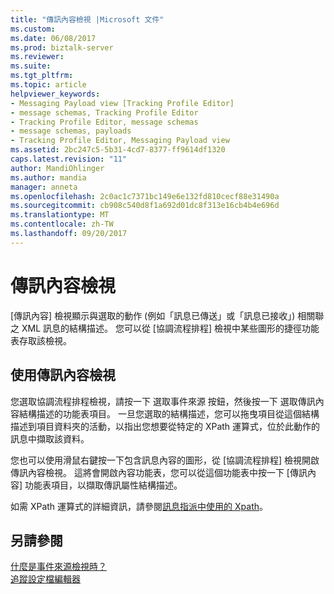 ```yaml
---
title: "傳訊內容檢視 |Microsoft 文件"
ms.custom: 
ms.date: 06/08/2017
ms.prod: biztalk-server
ms.reviewer: 
ms.suite: 
ms.tgt_pltfrm: 
ms.topic: article
helpviewer_keywords:
- Messaging Payload view [Tracking Profile Editor]
- message schemas, Tracking Profile Editor
- Tracking Profile Editor, message schemas
- message schemas, payloads
- Tracking Profile Editor, Messaging Payload view
ms.assetid: 2bc247c5-5b31-4cd7-8377-ff9614df1320
caps.latest.revision: "11"
author: MandiOhlinger
ms.author: mandia
manager: anneta
ms.openlocfilehash: 2c0ac1c7371bc149e6e132fd810cecf88e31490a
ms.sourcegitcommit: cb908c540d8f1a692d01dc8f313e16cb4b4e696d
ms.translationtype: MT
ms.contentlocale: zh-TW
ms.lasthandoff: 09/20/2017
---
```

# <a name="messaging-payload-view"></a>傳訊內容檢視
[傳訊內容] 檢視顯示與選取的動作 (例如「訊息已傳送」或「訊息已接收」) 相關聯之 XML 訊息的結構描述。 您可以從 [協調流程排程] 檢視中某些圖形的捷徑功能表存取該檢視。  
  
## <a name="working-with-the-messaging-payload-view"></a>使用傳訊內容檢視  
 您選取協調流程排程檢視，請按一下 選取事件來源 按鈕，然後按一下 選取傳訊內容結構描述的功能表項目。 一旦您選取的結構描述，您可以拖曳項目從這個結構描述到項目資料夾的活動，以指出您想要從特定的 XPath 運算式，位於此動作的訊息中擷取該資料。  
  
 您也可以使用滑鼠右鍵按一下包含訊息內容的圖形，從 [協調流程排程] 檢視開啟傳訊內容檢視。 這將會開啟內容功能表，您可以從這個功能表中按一下 [傳訊內容] 功能表項目，以擷取傳訊屬性結構描述。  
  
 如需 XPath 運算式的詳細資訊，請參閱[訊息指派中使用的 Xpath](../core/using-xpaths-in-message-assignments.md)。  
  
## <a name="see-also"></a>另請參閱  
 [什麼是事件來源檢視時？](../core/what-is-the-source-event-view.md)   
 [追蹤設定檔編輯器](../core/tracking-profile-editor.md)